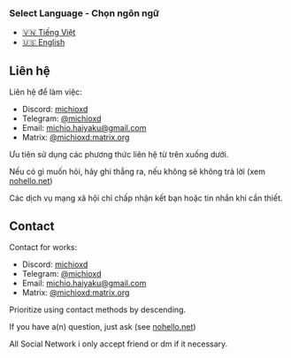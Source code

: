 ### Select Language - Chọn ngôn ngữ
- [🇻🇳 Tiếng Việt](#liên-hệ)
- [🇺🇸 English](#contact)

## Liên hệ

Liên hệ để làm việc:
- Discord: [michioxd](https://discord.com/users/536175851247501347)
- Telegram: [@michioxd](https://t.me/michioxd)
- Email: michio.haiyaku@gmail.com
- Matrix: [@michioxd:matrix.org](https://matrix.to/#/@michioxd:matrix.org?via=matrix.org)

Ưu tiên sử dụng các phương thức liên hệ từ trên xuống dưới.

Nếu có gì muốn hỏi, hãy ghi thẳng ra, nếu không sẽ không trả lời (xem [nohello.net](https://nohello.net/vi))

Các dịch vụ mạng xã hội chỉ chấp nhận kết bạn hoặc tin nhắn khi cần thiết.

## Contact

Contact for works:
- Discord: [michioxd](https://discord.com/users/536175851247501347)
- Telegram: [@michioxd](https://t.me/michioxd)
- Email: michio.haiyaku@gmail.com
- Matrix: [@michioxd:matrix.org](https://matrix.to/#/@michioxd:matrix.org?via=matrix.org)

Prioritize using contact methods by descending.

If you have a(n) question, just ask (see [nohello.net](https://nohello.net/en))

All Social Network i only accept friend or dm if it necessary.
